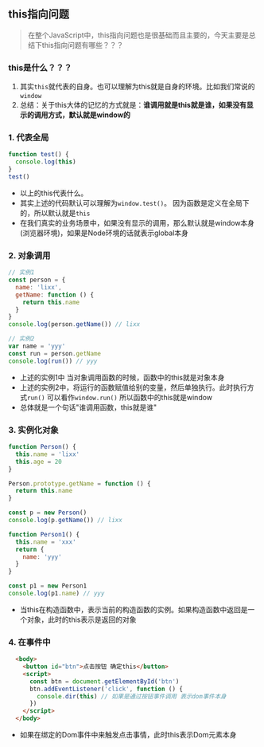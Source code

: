 ## this指向问题
> 在整个JavaScript中，this指向问题也是很基础而且主要的，今天主要是总结下this指向问题有哪些？？？

### this是什么？？？
1. 其实`this`就代表的自身。也可以理解为this就是自身的环境。比如我们常说的`window`
2. 总结：关于this大体的记忆的方式就是：**谁调用就是this就是谁，如果没有显示的调用方式，默认就是window的**

### 1. 代表全局
```js
function test() {
  console.log(this)
}
test()
```
- 以上的this代表什么。
- 其实上述的代码默认可以理解为`window.test()`。 因为函数是定义在全局下的，所以默认就是`this`
- 在我们真实的业务场景中，如果没有显示的调用，那么默认就是window本身(浏览器环境)，如果是Node环境的话就表示global本身

### 2. 对象调用
```js
// 实例1
const person = {
  name: 'lixx',
  getName: function () {
    return this.name
  }
}
console.log(person.getName()) // lixx

// 实例2
var name = 'yyy'
const run = person.getName
console.log(run()) // yyy
```
- 上述的实例1中 当对象调用函数的时候，函数中的this就是对象本身
- 上述的实例2中，将运行的函数赋值给别的变量，然后单独执行。此时执行方式`run()` 可以看作`window.run()` 所以函数中的this就是window
- 总体就是一个句话"谁调用函数，this就是谁"

### 3. 实例化对象
```js
function Person() {
  this.name = 'lixx'
  this.age = 20
}

Person.prototype.getName = function () {
  return this.name
}

const p = new Person()
console.log(p.getName()) // lixx

function Person1() {
  this.name = 'xxx'
  return {
    name: 'yyy'
  }
}

const p1 = new Person1
console.log(p1.name) // yyy
```
- 当this在构造函数中，表示当前的构造函数的实例。如果构造函数中返回是一个对象，此时的this表示是返回的对象

### 4. 在事件中
```html
  <body>
    <button id="btn">点击按钮 确定this</button>
    <script>
      const btn = document.getElementById('btn')
      btn.addEventListener('click', function () {
        console.dir(this) // 如果是通过按钮事件调用 表示dom事件本身
      })
    </script>
  </body>
```
- 如果在绑定的Dom事件中来触发点击事情，此时this表示Dom元素本身
